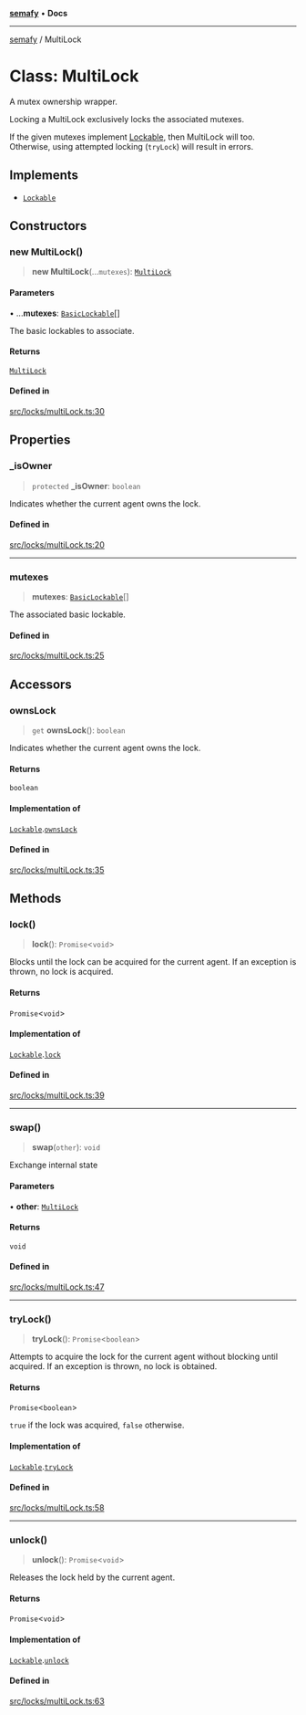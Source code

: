 [**semafy**](../README.md) • **Docs**

***

[semafy](../globals.md) / MultiLock

# Class: MultiLock

A mutex ownership wrapper.

Locking a MultiLock exclusively locks the associated mutexes.

If the given mutexes implement [Lockable](../interfaces/Lockable.md), then MultiLock will too.
Otherwise, using attempted locking (`tryLock`) will result in errors.

## Implements

- [`Lockable`](../interfaces/Lockable.md)

## Constructors

### new MultiLock()

> **new MultiLock**(...`mutexes`): [`MultiLock`](MultiLock.md)

#### Parameters

• ...**mutexes**: [`BasicLockable`](../interfaces/BasicLockable.md)[]

The basic lockables to associate.

#### Returns

[`MultiLock`](MultiLock.md)

#### Defined in

[src/locks/multiLock.ts:30](https://github.com/havelessbemore/semafy/blob/b402258eb8c8c3b4f24a474b97d376f26f034cec/src/locks/multiLock.ts#L30)

## Properties

### \_isOwner

> `protected` **\_isOwner**: `boolean`

Indicates whether the current agent owns the lock.

#### Defined in

[src/locks/multiLock.ts:20](https://github.com/havelessbemore/semafy/blob/b402258eb8c8c3b4f24a474b97d376f26f034cec/src/locks/multiLock.ts#L20)

***

### mutexes

> **mutexes**: [`BasicLockable`](../interfaces/BasicLockable.md)[]

The associated basic lockable.

#### Defined in

[src/locks/multiLock.ts:25](https://github.com/havelessbemore/semafy/blob/b402258eb8c8c3b4f24a474b97d376f26f034cec/src/locks/multiLock.ts#L25)

## Accessors

### ownsLock

> `get` **ownsLock**(): `boolean`

Indicates whether the current agent owns the lock.

#### Returns

`boolean`

#### Implementation of

[`Lockable`](../interfaces/Lockable.md).[`ownsLock`](../interfaces/Lockable.md#ownslock)

#### Defined in

[src/locks/multiLock.ts:35](https://github.com/havelessbemore/semafy/blob/b402258eb8c8c3b4f24a474b97d376f26f034cec/src/locks/multiLock.ts#L35)

## Methods

### lock()

> **lock**(): `Promise`\<`void`\>

Blocks until the lock can be acquired for the current agent.
If an exception is thrown, no lock is acquired.

#### Returns

`Promise`\<`void`\>

#### Implementation of

[`Lockable`](../interfaces/Lockable.md).[`lock`](../interfaces/Lockable.md#lock)

#### Defined in

[src/locks/multiLock.ts:39](https://github.com/havelessbemore/semafy/blob/b402258eb8c8c3b4f24a474b97d376f26f034cec/src/locks/multiLock.ts#L39)

***

### swap()

> **swap**(`other`): `void`

Exchange internal state

#### Parameters

• **other**: [`MultiLock`](MultiLock.md)

#### Returns

`void`

#### Defined in

[src/locks/multiLock.ts:47](https://github.com/havelessbemore/semafy/blob/b402258eb8c8c3b4f24a474b97d376f26f034cec/src/locks/multiLock.ts#L47)

***

### tryLock()

> **tryLock**(): `Promise`\<`boolean`\>

Attempts to acquire the lock for the current agent
without blocking until acquired. If an exception
is thrown, no lock is obtained.

#### Returns

`Promise`\<`boolean`\>

`true` if the lock was acquired, `false` otherwise.

#### Implementation of

[`Lockable`](../interfaces/Lockable.md).[`tryLock`](../interfaces/Lockable.md#trylock)

#### Defined in

[src/locks/multiLock.ts:58](https://github.com/havelessbemore/semafy/blob/b402258eb8c8c3b4f24a474b97d376f26f034cec/src/locks/multiLock.ts#L58)

***

### unlock()

> **unlock**(): `Promise`\<`void`\>

Releases the lock held by the current agent.

#### Returns

`Promise`\<`void`\>

#### Implementation of

[`Lockable`](../interfaces/Lockable.md).[`unlock`](../interfaces/Lockable.md#unlock)

#### Defined in

[src/locks/multiLock.ts:63](https://github.com/havelessbemore/semafy/blob/b402258eb8c8c3b4f24a474b97d376f26f034cec/src/locks/multiLock.ts#L63)

